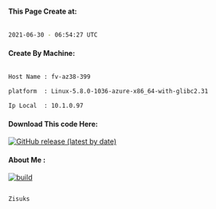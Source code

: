 
   
#### This Page Create at:

```bash

2021-06-30 - 06:54:27 UTC

```

#### Create By Machine:

```bash

Host Name : fv-az38-399

platform  : Linux-5.8.0-1036-azure-x86_64-with-glibc2.31

Ip Local  : 10.1.0.97

```

#### Download This code Here:

[![GitHub release (latest by date)](https://img.shields.io/github/v/release/Zisuks/Jar-Build?style=for-the-badge&label=Download)](https://github.com/Zisuks/Jar-Build/releases) 

</p> 

#### About Me :

[![build](https://github.com/Zisuks/Jar-Build/actions/workflows/build.yml/badge.svg)](https://github.com/Zisuks/Jar-Build/actions/workflows/build.yml)

```bash

Zisuks

```

